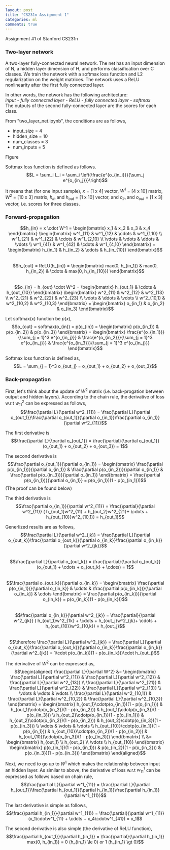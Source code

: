 ```yaml
---
layout: post
title: "CS231n Assignment 1"
categories: ml
comments: true
---
```


Assignment #1 of Stanford CS231n

### Two-layer network
A two-layer fully-connected neural network. The net has an input dimension of N, a hidden layer dimension of H, 
and performs classification over C classes. We train the network with a softmax loss function and L2 regularization on the
weight matrices. The network uses a ReLU nonlinearity after the first fully connected layer.


In other words, the network has the following architecture:  
_input - fully connected layer - ReLU - fully connected layer - softmax_  
The outputs of the second fully-connected layer are the scores for each class.

From "two_layer_net.ipynb", the conditions are as follows,
- input_size = 4
- hidden_size = 10
- num_classes = 3
- num_inputs = 5

Figure


Softmax loss function is defined as follows.  
$$L = \sum_i L_i = \sum_i \left(\frac{e^{o_{in_i}}}{\sum_j e^{o_{in_j}}}\right)$$  

It means that (for one input sample), $x$ = [1 x 4] vector, $W^1$ = [4 x 10] matrix, $W^2$ = [10 x 3] matrix, 
$h_{in}$ and $h_{out}$ = [1 x 10] vector, and $o_{in}$ and $o_{out}$ = [1 x 3] vector, i.e. scores for three classes.  

### Forward-propagation
$$h_{in} = x \cdot W^1 = 
\begin{bmatrix}
  x_1 & x_2 & x_3 & x_4 
\end{bmatrix}
\begin{bmatrix}
  w^1_{11} & w^1_{12} & \cdots & w^1_{1,10} \\
  w^1_{21} & w^1_{22} & \cdots & w^1_{2,10} \\
  \vdots & \vdots & \ddots & \vdots \\
  w^1_{41} & w^1_{42} & \cdots & w^1_{4,10}
\end{bmatrix} = 
\begin{bmatrix}
  h_{in_1} & h_{in_2} & \cdots & h_{in_{10}}
\end{bmatrix}$$  
$$h_{out} = ReLU(h_{in}) = 
\begin{bmatrix}
  max(0, h_{in_1}) & max(0, h_{in_2}) & \cdots & max(0, h_{in_{10}})
\end{bmatrix}$$  
$$o_{in} = h_{out} \cdot W^2 =
\begin{bmatrix}
  h_{out_1} & \cdots & h_{out_{10}} 
\end{bmatrix}
\begin{bmatrix}
  w^2_{11} & w^2_{12} & w^2_{13} \\
  w^2_{21} & w^2_{22} & w^2_{23} \\
  \vdots & \ddots & \vdots \\
  w^2_{10,1} & w^2_{10,2} & w^2_{10,3}
\end{bmatrix} = 
\begin{bmatrix}
  o_{in_1} & o_{in_2} & o_{in_3}
\end{bmatrix}$$  

Let softmax(x) function be $p(x)$,  
$$o_{out} = softmax(o_{in}) = p(o_{in}) =
\begin{bmatrix}
  p(o_{in_1}) & p(o_{in_2}) & p(o_{in_3})
\end{bmatrix} = 
\begin{bmatrix}
  \frac{e^{o_{in_1}}}{\sum_{j = 1}^3 e^{o_{in_j}}} &
  \frac{e^{o_{in_2}}}{\sum_{j = 1}^3 e^{o_{in_j}}} &
  \frac{e^{o_{in_3}}}{\sum_{j = 1}^3 e^{o_{in_j}}}
\end{bmatrix}$$  

Softmax loss function is defined as,  
$$L = \sum_{j = 1}^3 o_{out_j} = o_{out_1} + o_{out_2} + o_{out_3}$$  

### Back-propagation
First, let's think about the update of $W^2$ matrix (i.e. back-progation between output and hidden layers). According to the chain rule,
the derivative of loss w.r.t $w^2_{11}$ can be expressed as follows,  
$$\frac{\partial L}{\partial w^2_{11}} = \frac{\partial L}{\partial o_{out_1}}\frac{\partial o_{out_1}}{\partial o_{in_1}}\frac{\partial o_{in_1}}{\partial w^2_{11}}$$  

The first derivative is  
$$\frac{\partial L}{\partial o_{out_1}} = \frac{\partial}{\partial o_{out_1}} (o_{out_1} + o_{out_2} + o_{out_3}) = 1$$  

The second derivative is  
$$\frac{\partial o_{out_1}}{\partial o_{in_1}} = 
\begin{bmatrix}
  \frac{\partial p(o_{in_1})}{\partial o_{in_1}} & 
  \frac{\partial p(o_{in_2})}{\partial o_{in_1}} & 
  \frac{\partial p(o_{in_3})}{\partial o_{in_1}}
\end{bmatrix} = 
\frac{\partial p(o_{in_1})}{\partial o_{in_1}} = 
p(o_{in_1})(1 - p(o_{in_1}))$$ 
(The proof can be found below)

The third derivative is  
$$\frac{\partial o_{in_1}}{\partial w^2_{11}} = 
\frac{\partial}{\partial w^2_{11}} ( h_{out_1}w^2_{11} + h_{out_2}w^2_{21}+ \cdots + h_{out_{10}}w^2_{10,1}) = 
h_{out_1}$$  

Generlized results are as follows,  
$$\frac{\partial L}{\partial w^2_{jk}} = \frac{\partial L}{\partial o_{out_k}}\frac{\partial o_{out_k}}{\partial o_{in_k}}\frac{\partial o_{in_k}}{\partial w^2_{jk}}$$  
$$\frac{\partial L}{\partial o_{out_k}} = \frac{\partial}{\partial o_{out_k}} (o_{out_1} + \cdots + o_{out_k} + \cdots) = 1$$  
$$\frac{\partial o_{out_k}}{\partial o_{in_k}} = 
\begin{bmatrix}
  \frac{\partial p(o_{in_1})}{\partial o_{in_k}} &
  \cdots &
  \frac{\partial p(o_{in_k})}{\partial o_{in_k}} & 
  \cdots
\end{bmatrix} = 
\frac{\partial p(o_{in_k})}{\partial o_{in_k}} = 
p(o_{in_k})(1 - p(o_{in_k}))$$  
$$\frac{\partial o_{in_k}}{\partial w^2_{jk}} = 
\frac{\partial}{\partial w^2_{jk}} ( h_{out_1}w^2_{1k} + \cdots + h_{out_j}w^2_{jk}+ \cdots + h_{out_{10}}w^2_{10,k}) = 
h_{out_j}$$  
$$\therefore \frac{\partial L}{\partial w^2_{jk}} = 
\frac{\partial L}{\partial o_{out_k}}\frac{\partial o_{out_k}}{\partial o_{in_k}}\frac{\partial o_{in_k}}{\partial w^2_{jk}} =
1\cdot p(o_{in_k})(1 - p(o_{in_k}))\cdot h_{out_j}$$  

The derivative of $W^2$ can be expressed as,  
$$\begin{aligned}
\frac{\partial L}{\partial W^2} &= 
\begin{bmatrix}
  \frac{\partial L}{\partial w^2_{11}} & \frac{\partial L}{\partial w^2_{12}} & \frac{\partial L}{\partial w^2_{13}} \\
  \frac{\partial L}{\partial w^2_{21}} & \frac{\partial L}{\partial w^2_{22}} & \frac{\partial L}{\partial w^2_{13}} \\
  \vdots & \vdots & \vdots \\
  \frac{\partial L}{\partial w^2_{10,1}} & \frac{\partial L}{\partial w^2_{10,2}} & \frac{\partial L}{\partial w^2_{10,3}}
\end{bmatrix} = 
\begin{bmatrix}
  h_{out_1}\cdotp(o_{in_1})(1 - p(o_{in_1})) & h_{out_1}\cdotp(o_{in_2})(1 - p(o_{in_2})) & h_{out_1}\cdotp(o_{in_3})(1 - p(o_{in_3})) \\
  h_{out_2}\cdotp(o_{in_1})(1 - p(o_{in_1})) & h_{out_2}\cdotp(o_{in_2})(1 - p(o_{in_2})) & h_{out_2}\cdotp(o_{in_3})(1 - p(o_{in_3})) \\
  \vdots & \vdots & \vdots \\
  h_{out_{10}}\cdotp(o_{in_1})(1 - p(o_{in_1})) & h_{out_{10}}\cdotp(o_{in_2})(1 - p(o_{in_2})) & h_{out_{10}}\cdotp(o_{in_3})(1 - p(o_{in_3}))
\end{bmatrix} \\
&= 
\begin{bmatrix}
  h_{out_1} \\
  h_{out_2} \\
  \vdots \\
  h_{out_{10}}
\end{bmatrix}
\begin{bmatrix}
  p(o_{in_1})(1 - p(o_{in_1})) & p(o_{in_2})(1 - p(o_{in_2})) & p(o_{in_3})(1 - p(o_{in_3}))
\end{bmatrix}
\end{aligned}$$


Next, we need to go up to $W^1$ which makes the relationship between input an hidden layer. As similar to above, the derivative of loss w.r.t $w^1_{11}$ can be expressed as follows based on chain rule,  
$$\frac{\partial L}{\partial w^1_{11}} = \frac{\partial L}{\partial h_{out_1}}\frac{\partial h_{out_1}}{\partial h_{in_1}}\frac{\partial h_{in_1}}{\partial w^1_{11}}$$  

The last derivative is simple as follows,
$$\frac{\partial h_{in_1}}{\partial w^1_{11}} = \frac{\partial}{\partial w^1_{11}} (x_1\cdotw^1_{11} + \cdots + x_4\cdotw^1_{41}) = x_1$$  

The second derivative is also simple (the derivative of ReLU function),  
$$\frac{\partial h_{out_1}}{\partial h_{in_1}} = \frac{\partial}{\partial h_{in_1}} max(0, h_{in_1}) = 0 (h_{in_1} \le 0) or 1 (h_{in_1} \gt 0)$$  



